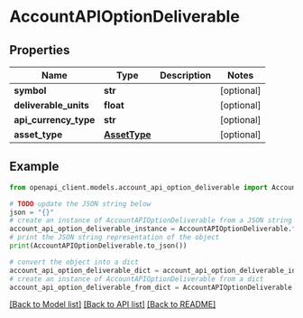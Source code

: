 # AccountAPIOptionDeliverable


## Properties

Name | Type | Description | Notes
------------ | ------------- | ------------- | -------------
**symbol** | **str** |  | [optional] 
**deliverable_units** | **float** |  | [optional] 
**api_currency_type** | **str** |  | [optional] 
**asset_type** | [**AssetType**](AssetType.md) |  | [optional] 

## Example

```python
from openapi_client.models.account_api_option_deliverable import AccountAPIOptionDeliverable

# TODO update the JSON string below
json = "{}"
# create an instance of AccountAPIOptionDeliverable from a JSON string
account_api_option_deliverable_instance = AccountAPIOptionDeliverable.from_json(json)
# print the JSON string representation of the object
print(AccountAPIOptionDeliverable.to_json())

# convert the object into a dict
account_api_option_deliverable_dict = account_api_option_deliverable_instance.to_dict()
# create an instance of AccountAPIOptionDeliverable from a dict
account_api_option_deliverable_from_dict = AccountAPIOptionDeliverable.from_dict(account_api_option_deliverable_dict)
```
[[Back to Model list]](../README.md#documentation-for-models) [[Back to API list]](../README.md#documentation-for-api-endpoints) [[Back to README]](../README.md)


